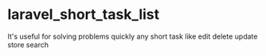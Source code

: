 # laravel_short_task_list
It's useful for solving problems quickly any short task like edit delete update store search                                                                                       
